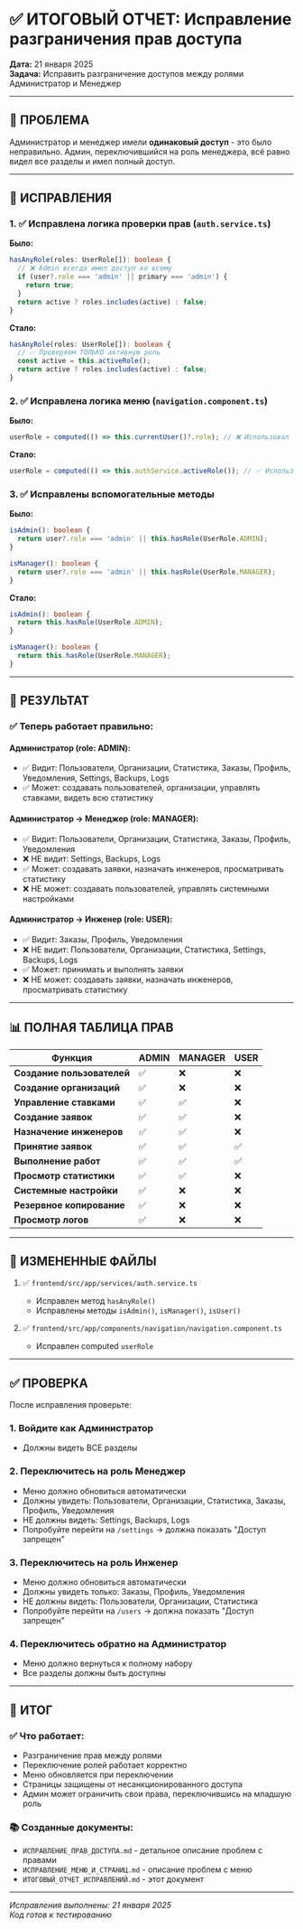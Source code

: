 # ✅ ИТОГОВЫЙ ОТЧЕТ: Исправление разграничения прав доступа

**Дата:** 21 января 2025  
**Задача:** Исправить разграничение доступов между ролями Администратор и Менеджер

---

## 🎯 ПРОБЛЕМА

Администратор и менеджер имели **одинаковый доступ** - это было неправильно. Админ, переключившийся на роль менеджера, всё равно видел все разделы и имел полный доступ.

---

## 🔧 ИСПРАВЛЕНИЯ

### 1. ✅ Исправлена логика проверки прав (`auth.service.ts`)

**Было:**
```typescript
hasAnyRole(roles: UserRole[]): boolean {
  // ❌ Admin всегда имел доступ ко всему
  if (user?.role === 'admin' || primary === 'admin') {
    return true;
  }
  return active ? roles.includes(active) : false;
}
```

**Стало:**
```typescript
hasAnyRole(roles: UserRole[]): boolean {
  // ✅ Проверяем ТОЛЬКО активную роль
  const active = this.activeRole();
  return active ? roles.includes(active) : false;
}
```

### 2. ✅ Исправлена логика меню (`navigation.component.ts`)

**Было:**
```typescript
userRole = computed(() => this.currentUser()?.role); // ❌ Использовал старую роль
```

**Стало:**
```typescript
userRole = computed(() => this.authService.activeRole()); // ✅ Использует активную роль
```

### 3. ✅ Исправлены вспомогательные методы

**Было:**
```typescript
isAdmin(): boolean {
  return user?.role === 'admin' || this.hasRole(UserRole.ADMIN);
}

isManager(): boolean {
  return user?.role === 'admin' || this.hasRole(UserRole.MANAGER);
}
```

**Стало:**
```typescript
isAdmin(): boolean {
  return this.hasRole(UserRole.ADMIN);
}

isManager(): boolean {
  return this.hasRole(UserRole.MANAGER);
}
```

---

## 🎯 РЕЗУЛЬТАТ

### ✅ Теперь работает правильно:

#### **Администратор (role: ADMIN):**
- ✅ Видит: Пользователи, Организации, Статистика, Заказы, Профиль, Уведомления, Settings, Backups, Logs
- ✅ Может: создавать пользователей, организации, управлять ставками, видеть всю статистику

#### **Администратор → Менеджер (role: MANAGER):**
- ✅ Видит: Пользователи, Организации, Статистика, Заказы, Профиль, Уведомления
- ❌ НЕ видит: Settings, Backups, Logs
- ✅ Может: создавать заявки, назначать инженеров, просматривать статистику
- ❌ НЕ может: создавать пользователей, управлять системными настройками

#### **Администратор → Инженер (role: USER):**
- ✅ Видит: Заказы, Профиль, Уведомления
- ❌ НЕ видит: Пользователи, Организации, Статистика, Settings, Backups, Logs
- ✅ Может: принимать и выполнять заявки
- ❌ НЕ может: создавать заявки, назначать инженеров, просматривать статистику

---

## 📊 ПОЛНАЯ ТАБЛИЦА ПРАВ

| Функция | ADMIN | MANAGER | USER |
|---------|-------|---------|------|
| **Создание пользователей** | ✅ | ❌ | ❌ |
| **Создание организаций** | ✅ | ❌ | ❌ |
| **Управление ставками** | ✅ | ✅ | ❌ |
| **Создание заявок** | ✅ | ✅ | ❌ |
| **Назначение инженеров** | ✅ | ✅ | ❌ |
| **Принятие заявок** | ✅ | ✅ | ✅ |
| **Выполнение работ** | ✅ | ✅ | ✅ |
| **Просмотр статистики** | ✅ | ✅ | ❌ |
| **Системные настройки** | ✅ | ❌ | ❌ |
| **Резервное копирование** | ✅ | ❌ | ❌ |
| **Просмотр логов** | ✅ | ❌ | ❌ |

---

## 📝 ИЗМЕНЕННЫЕ ФАЙЛЫ

1. ✅ `frontend/src/app/services/auth.service.ts`
   - Исправлен метод `hasAnyRole()`
   - Исправлены методы `isAdmin()`, `isManager()`, `isUser()`

2. ✅ `frontend/src/app/components/navigation/navigation.component.ts`
   - Исправлен computed `userRole`

---

## ✅ ПРОВЕРКА

После исправления проверьте:

### 1. Войдите как Администратор
- Должны видеть ВСЕ разделы

### 2. Переключитесь на роль Менеджер
- Меню должно обновиться автоматически
- Должны увидеть: Пользователи, Организации, Статистика, Заказы, Профиль, Уведомления
- НЕ должны видеть: Settings, Backups, Logs
- Попробуйте перейти на `/settings` → должна показать "Доступ запрещен"

### 3. Переключитесь на роль Инженер
- Меню должно обновиться автоматически
- Должны увидеть только: Заказы, Профиль, Уведомления
- НЕ должны видеть: Пользователи, Организации, Статистика
- Попробуйте перейти на `/users` → должна показать "Доступ запрещен"

### 4. Переключитесь обратно на Администратор
- Меню должно вернуться к полному набору
- Все разделы должны быть доступны

---

## 🎉 ИТОГ

### ✅ Что работает:
- Разграничение прав между ролями
- Переключение ролей работает корректно
- Меню обновляется при переключении
- Страницы защищены от несанкционированного доступа
- Админ может ограничить свои права, переключившись на младшую роль

### 📚 Созданные документы:
- `ИСПРАВЛЕНИЕ_ПРАВ_ДОСТУПА.md` - детальное описание проблем с правами
- `ИСПРАВЛЕНИЕ_МЕНЮ_И_СТРАНИЦ.md` - описание проблем с меню
- `ИТОГОВЫЙ_ОТЧЕТ_ИСПРАВЛЕНИЙ.md` - этот документ

---

*Исправления выполнены: 21 января 2025*  
*Код готов к тестированию*

